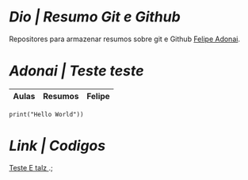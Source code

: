# *Dio | Resumo Git e Github*

Repositores para armazenar resumos sobre git e Github
[Felipe Adonai](https://github.com/felipeadonai/meu-projeto).

# *Adonai | Teste teste*

|Aulas | Resumos | Felipe |
|------|---------|--------|

```
print("Hello World"))
```

# *Link | Codigos*
[Teste E talz ](https://readme.so/pt/editor).;
